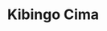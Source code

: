 ---
origin: burundi
title: Kibingo Cima
price: $22.50
image_src: assets/
image_alt: coffee bag of kibingo Cima
---